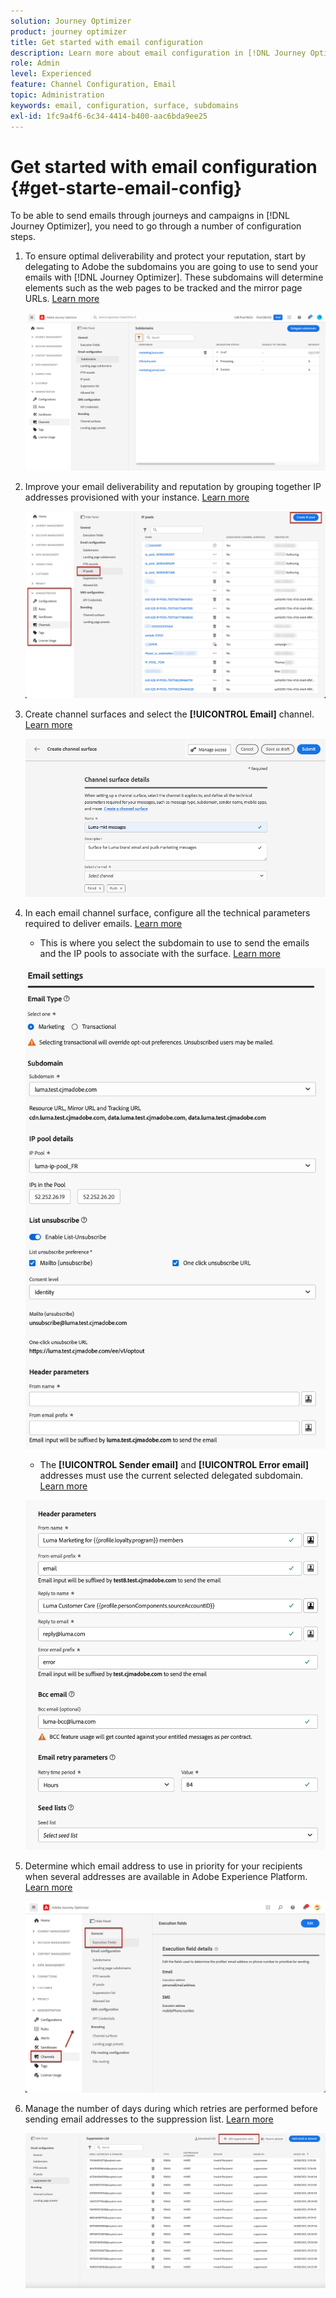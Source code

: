 ```yaml
---
solution: Journey Optimizer
product: journey optimizer
title: Get started with email configuration
description: Learn more about email configuration in [!DNL Journey Optimizer]
role: Admin
level: Experienced
feature: Channel Configuration, Email
topic: Administration
keywords: email, configuration, surface, subdomains
exl-id: 1fc9a4f6-6c34-4414-b400-aac6bda9ee25
---
```

# Get started with email configuration {#get-starte-email-config}

To be able to send emails through journeys and campaigns in [!DNL Journey Optimizer], you need to go through a number of configuration steps.

1. To ensure optimal deliverability and protect your reputation, start by delegating to Adobe the subdomains you are going to use to send your emails with [!DNL Journey Optimizer]. These subdomains will determine elements such as the web pages to be tracked and the mirror page URLs. [Learn more](../configuration/about-subdomain-delegation.md)

    ![](../configuration/assets/subdomain-list.png)

1. Improve your email deliverability and reputation by grouping together IP addresses provisioned with your instance. [Learn more](../configuration/ip-pools.md)

    ![](../configuration/assets/ip-pool-create.png)

1. Create channel surfaces and select the **[!UICONTROL Email]** channel. [Learn more](../configuration/channel-surfaces.md)

    ![](../configuration/assets/preset-general.png)

1. In each email channel surface, configure all the technical parameters required to deliver emails. [Learn more](email-settings.md)

    * This is where you select the subdomain to use to send the emails and the IP pools to associate with the surface. [Learn more](email-settings.md#subdomains-and-ip-pools)

    ![](assets/surface-subdomain-ip-pool.png)
    
    * The **[!UICONTROL Sender email]** and **[!UICONTROL Error email]** addresses must use the current selected delegated subdomain. [Learn more](email-settings.md#email-header)

    ![](assets/preset-header.png)

1. Determine which email address to use in priority for your recipients when several addresses are available in Adobe Experience Platform. [Learn more](../configuration/primary-email-addresses.md)

    ![](../configuration/assets/primary-address-execution-fields.png)

1. Manage the number of days during which retries are performed before sending email addresses to the suppression list. [Learn more](../configuration/manage-suppression-list.md)

    ![](../configuration/assets/suppression-list-edit-retries.png)
